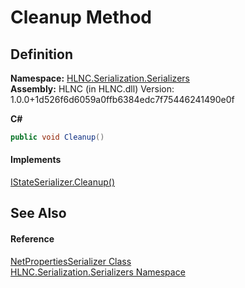 # Cleanup Method




## Definition
**Namespace:** <a href="N_HLNC_Serialization_Serializers">HLNC.Serialization.Serializers</a>  
**Assembly:** HLNC (in HLNC.dll) Version: 1.0.0+1d526f6d6059a0ffb6384edc7f75446241490e0f

**C#**
``` C#
public void Cleanup()
```



#### Implements
<a href="M_HLNC_Serialization_Serializers_IStateSerializer_Cleanup">IStateSerializer.Cleanup()</a>  


## See Also


#### Reference
<a href="T_HLNC_Serialization_Serializers_NetPropertiesSerializer">NetPropertiesSerializer Class</a>  
<a href="N_HLNC_Serialization_Serializers">HLNC.Serialization.Serializers Namespace</a>  
